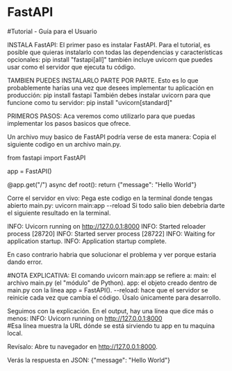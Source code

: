 # FastAPI

#Tutorial - Guía para el Usuario

INSTALA FastAPI:
El primer paso es instalar FastAPI.
Para el tutorial, es posible que quieras instalarlo con todas las dependencias y características opcionales:
pip install "fastapi[all]"
también incluye uvicorn que puedes usar como el servidor que ejecuta tu código.

TAMBIEN PUEDES INSTALARLO PARTE POR PARTE.
Esto es lo que probablemente harías una vez que desees implementar tu aplicación en producción: 
pip install fastapi
También debes instalar uvicorn para que funcione como tu servidor: 
pip install "uvicorn[standard]"

PRIMEROS PASOS:
Aca veremos como utilizarlo para que puedas implementar los pasos basicos que ofrece.

Un archivo muy basico de FastAPI podría verse de esta manera:
Copia el siguiente codigo en un archivo main.py.

from fastapi import FastAPI

app = FastAPI()


@app.get("/")
async def root():
    return {"message": "Hello World"}       


Corre el servidor en vivo:
Pega este codigo en la terminal donde tengas abierto main.py:
uvicorn main:app --reload
Si todo salio bien debebria darte el siguiente resultado en la terminal.

INFO:     Uvicorn running on http://127.0.0.1:8000
INFO:     Started reloader process [28720]
INFO:     Started server process [28722]
INFO:     Waiting for application startup.
INFO:     Application startup complete.

En caso contrario habria que solucionar el problema y ver porque estaria dando error.

#NOTA EXPLICATIVA:
El comando uvicorn main:app se refiere a:
main: el archivo main.py (el "módulo" de Python).
app: el objeto creado dentro de main.py con la línea app = FastAPI().
--reload: hace que el servidor se reinicie cada vez que cambia el código. Úsalo únicamente para desarrollo.

Seguimos con la explicación.
En el output, hay una línea que dice más o menos: 
INFO: Uvicorn running on http://127.0.0.1:8000  
#Esa línea muestra la URL dónde se está sirviendo tu app en tu maquina local.

Revísalo:
Abre tu navegador en http://127.0.0.1:8000.

Verás la respuesta en JSON: {"message": "Hello World"}





















